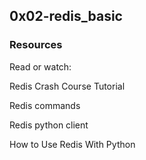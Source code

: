 ## 0x02-redis_basic

### Resources
Read or watch:

Redis Crash Course Tutorial

Redis commands

Redis python client

How to Use Redis With Python